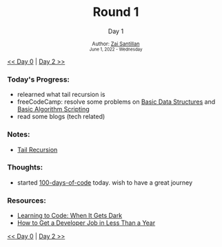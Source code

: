 <div align="center">
  <h1>Round 1</h1>
  <p>Day 1</p>

  <sub>
    Author: <a href="https://github.com/plskz" target="_blank">Zai Santillan</a>
    <br>
    <small>June 1, 2022 - Wednesday</small>
  </sub>
</div>

[<< Day 0](README.md) | [Day 2 >>](day02.md)

### Today's Progress:

- relearned what tail recursion is
- freeCodeCamp: resolve some problems on [Basic Data Structures](https://www.freecodecamp.org/learn/javascript-algorithms-and-data-structures/#basic-data-structures) and [Basic Algorithm Scripting](https://www.freecodecamp.org/learn/javascript-algorithms-and-data-structures/#basic-algorithm-scripting)
- read some blogs (tech related)

### Notes:

- [Tail Recursion](https://github.com/plskx/notes/tree/main/Random/recursion)

### Thoughts:

- started [100-days-of-code](https://github.com/plskx/100-days-of-code) today. wish to have a great journey

### Resources:

- [Learning to Code: When It Gets Dark](https://www.freecodecamp.org/news/learning-to-code-when-it-gets-dark-e485edfb58fd/)
- [How to Get a Developer Job in Less Than a Year](https://www.freecodecamp.org/news/how-to-get-a-developer-job-in-less-than-a-year-c27bbfe71645/)

[<< Day 0](README.md) | [Day 2 >>](day02.md)
